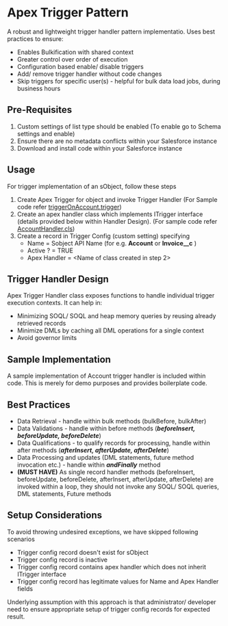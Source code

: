 
# Apex Trigger Pattern

A robust and lightweight trigger handler pattern implementatio. Uses best practices to ensure:

* Enables Bulkification with shared context
* Greater control over order of execution
* Configuration based enable/ disable triggers
* Add/ remove trigger handler without code changes
* Skip triggers for specific user(s) - helpful for bulk data load jobs, during business hours

## Pre-Requisites
1. Custom settings of list type should be enabled (To enable go to Schema settings and enable)
2. Ensure there are no metadata conflicts within your Salesforce instance
3. Download and install code within your Salesforce instance

## Usage
For trigger implementation of an sObject, follow these steps
1. Create Apex Trigger for object and invoke Trigger Handler (For Sample code refer [triggerOnAccount.trigger](src/triggers/triggerOnAccount.trigger))
2. Create an apex handler class which implements ITrigger interface (details provided below within Handler Design). (For sample code refer [AccountHandler.cls](src/classes/AccountHandler.cls))
2. Create a record in Trigger Config (custom setting) specifying
    * Name = Sobject API Name (for e.g. **Account** or **Invoice__c** )
    * Active ? = TRUE
    * Apex Handler = <Name of class created in step 2>

## Trigger Handler Design
Apex Trigger Handler class exposes functions to handle individual trigger execution contexts. It can help in:
* Minimizing SOQL/ SOQL and heap memory queries by reusing already retrieved records
* Minimize DMLs by caching all DML operations for a single context
* Avoid governor limits

## Sample Implementation
A sample implementation of Account trigger handler is included within code. This is merely for demo purposes and provides boilerplate code.

## Best Practices
* Data Retrieval - handle within bulk methods (bulkBefore, bulkAfter)
* Data Validations - handle within before methods (***beforeInsert, beforeUpdate, beforeDelete***)
* Data Qualifications - to qualify records for processing, handle within after methods (***afterInsert, afterUpdate, afterDelete***)
* Data Processing and updates (DML statements, future method invocation etc.) - handle within ***andFinally*** method
* **(MUST HAVE)** As single record handler methods (beforeInsert, beforeUpdate, beforeDelete, afterInsert, afterUpdate, afterDelete) are invoked within a loop, they should not invoke any SOQL/ SOQL queries, DML statements, Future methods

## Setup Considerations
To avoid throwing undesired exceptions, we have skipped following scenarios
  * Trigger config record doesn't exist for sObject
  * Trigger config record is inactive
  * Trigger config record contains apex handler which does not inherit ITrigger interface
  * Trigger config record has legitimate values for Name and Apex Handler fields

Underlying assumption with this approach is that administrator/ developer need to ensure appropriate setup of trigger config records for expected result.
